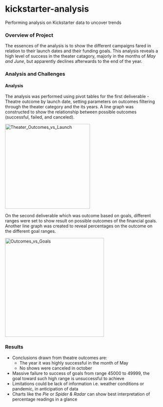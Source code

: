 # kickstarter-analysis
Performing analysis on Kickstarter data to uncover trends

### Overview of Project
The essences of the analysis is to show the different campaigns fared in relation to their launch dates and their funding goals. This analysis reveals a high level of success in the theater catagory, majorly in the months of *May and June*, but apparently declines afterwards to the end of the year.

### Analysis and Challenges
#### Analysis
The analysis was performed using pivot tables for the first deliverable - Theatre outcome by launch date, setting parameters on outcomes filtering through the theater category and the its years. A line graph was constructed to show the relationship between possible outcomes (successful, failed, and canceled). 

<img width="278" alt="Theater_Outcomes_vs_Launch" src="https://user-images.githubusercontent.com/78067427/126915558-d00e5005-6744-4aec-9260-b441a7eeb779.png">

On the second deliverable which was outcome based on goals, different ranges were set to show result on possible outcomes of the financial goals. Another line graph was created to reveal percentages on the outcome on the different goal ranges.

<img width="324" alt="Outcomes_vs_Goals" src="https://user-images.githubusercontent.com/78067427/126915566-b8195656-7159-4f3f-b5cf-b86ec64fbe0b.png">

### Results
- Conclusions drawn from theatre outcomes are: 
  - The year it was highly successful in the month of May
  - No shows were canceled in october
- Massive failure to success of goals from range 45000 to 49999, the goal toward such high range is unsuccessful to achieve
- Limitations could be lack of information i.e. weather conditions or pandemic, in anticipation of data
- Charts like the *Pie* or *Spider & Radar* can show best interpretation of percentage readings in a glance
